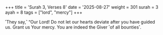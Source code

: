 +++
title = 'Surah 3, Verses 8'
date = '2025-08-27'
weight = 301
surah = 3
ayah = 8
tags = ["lord", "mercy"]
+++

˹They say,˺ “Our Lord! Do not let our hearts deviate after you have guided us. Grant us Your mercy. You are indeed the Giver ˹of all bounties˺.